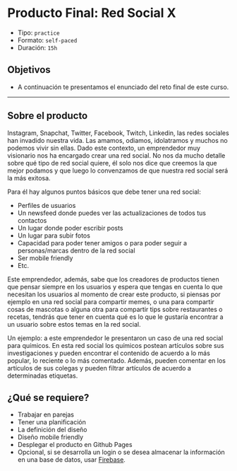 # Producto Final: Red Social X

- Tipo: `practice`
- Formato: `self-paced`
- Duración: `15h`

## Objetivos

- A continuación te presentamos el enunciado del reto final de este curso.

***

## Sobre el producto

Instagram, Snapchat, Twitter, Facebook, Twitch, Linkedin, las redes sociales han
invadido nuestra vida. Las amamos, odiamos, idolatramos y muchos no podemos
vivir sin ellas. Dado este contexto, un emprendedor muy visionario nos ha
encargado crear una red social. No nos da mucho detalle sobre qué tipo de red
social quiere, él solo nos dice que creemos la que mejor podamos y que luego lo
convenzamos de que nuestra red social será la más exitosa.

Para él hay algunos puntos básicos que debe tener una red social:

- Perfiles de usuarios
- Un newsfeed donde puedes ver las actualizaciones de todos tus contactos
- Un lugar donde poder escribir posts
- Un lugar para subir fotos
- Capacidad para poder tener amigos o para poder seguir a personas/marcas dentro de la red social
- Ser mobile friendly
- Etc.

Este emprendedor, además, sabe que los creadores de productos tienen que pensar
siempre en los usuarios y espera que tengas en cuenta lo que necesitan los
usuarios al momento de crear este producto, si piensas por ejemplo en una red
social para compartir memes, o una para compartir cosas de mascotas o alguna
otra para compartir tips sobre restaurantes o recetas, tendrás que tener en
cuenta qué es lo que le gustaría encontrar a un usuario sobre estos temas en la
red social.

Un ejemplo: a este emprendedor le presentaron un caso de una red social para
químicos. En esta red social los químicos postean artículos sobre sus
investigaciones y pueden encontrar el contenido de acuerdo a lo más popular, lo
reciente o lo más comentado. Además, pueden comentar en los artículos de sus
colegas y pueden filtrar artículos de acuerdo a determinadas etiquetas.

## ¿Qué se requiere?

- Trabajar en parejas
- Tener una planificación
- La definición del diseño
- Diseño mobile friendly
- Desplegar el producto en Github Pages
- Opcional, si se desarrolla un login o se desea almacenar la información en una
  base de datos, usar [Firebase](https://firebase.google.com/).
